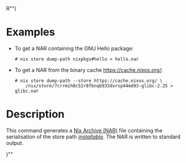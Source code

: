 R""(

# Examples

* To get a NAR containing the GNU Hello package:

  ```console
  # nix store dump-path nixpkgs#hello > hello.nar
  ```

* To get a NAR from the binary cache https://cache.nixos.org/:

  ```console
  # nix store dump-path --store https://cache.nixos.org/ \
      /nix/store/7crrmih8c52r8fbnqb933dxrsp44md93-glibc-2.25 > glibc.nar
  ```

# Description

This command generates a [Nix Archive (NAR)][Nix Archive] file containing the serialisation of the
store path [*installable*](./nix.md#installables). The NAR is written to standard output.

[Nix Archive]: @docroot@/store/file-system-object/content-address.md#serial-nix-archive

)""
